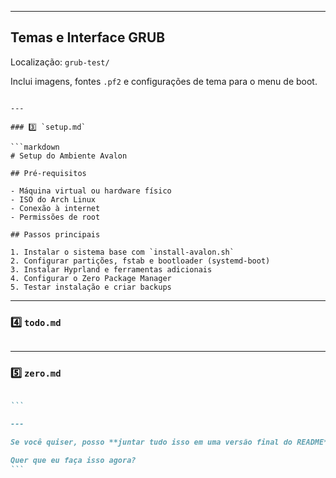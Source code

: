 
---

## Temas e Interface GRUB

Localização: `grub-test/`

Inclui imagens, fontes `.pf2` e configurações de tema para o menu de boot.

````

---

### 3️⃣ `setup.md`

```markdown
# Setup do Ambiente Avalon

## Pré-requisitos

- Máquina virtual ou hardware físico
- ISO do Arch Linux
- Conexão à internet
- Permissões de root

## Passos principais

1. Instalar o sistema base com `install-avalon.sh`
2. Configurar partições, fstab e bootloader (systemd-boot)
3. Instalar Hyprland e ferramentas adicionais
4. Configurar o Zero Package Manager
5. Testar instalação e criar backups
````

---

### 4️⃣ `todo.md`

```markdown

```

---

### 5️⃣ `zero.md`

````markdown

```

---

Se você quiser, posso **juntar tudo isso em uma versão final do README**, com links para esses docs, integrando o passo a passo de instalação e a explicação do Zero, para ficar **um guia completo de Avalon Linux**.  

Quer que eu faça isso agora?
```
